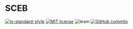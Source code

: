 # SCEB

[![js-standard-style](https://img.shields.io/badge/code%20style-standard-brightgreen.svg)](http://standardjs.com/) [![MIT license](http://img.shields.io/badge/license-MIT-brightgreen.svg)](http://opensource.org/licenses/MIT) ![team](https://img.shields.io/badge/team-lightrains-orange.svg)
[![GitHub commits](https://img.shields.io/github/commits-since/lightrains/sceb/0.0.2.svg)]()
